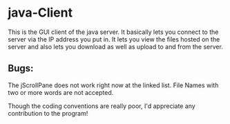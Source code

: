 # java-Client

This is the GUI client of the java server. It basically lets you connect to the server via the IP address you put in.
It lets you view the files hosted on the server and also lets you download as well as upload to and from the server.

Bugs:
----

The jScrollPane does not work right now at the linked list.
File Names with two or more words are not accepted.

Though the coding conventions are really poor, I'd appreciate any contribution to the program!
